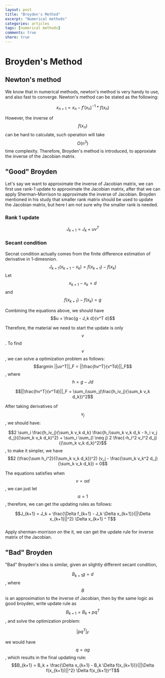 ```yaml
---
layout: post
title: "Broyden's Method"
excerpt: "Numerical methods"
categories: articles
tags: [numerical methods]
comments: true
share: true
---
```


# Broyden's Method

## Newton's method
We know that in numerical methods, newton's method is very handy to use, and also fast to converge. Newton's method can be stated
as the following:  

$$ x_{n+1} = x_n - f'(x_n)^{-1} * f(x_n) $$  

However, the inverse of $$ f(x_n) $$ can be hard to calculate, such operation will take $$O(n^3)$$ time complexity. Therefore,
Broyden's method is introduced, to approxiate the inverse of the Jacobian matrix. 

## "Good" Broyden

Let's say we want to approximate the inverse of Jacobian matrix, we can first use rank-1 update to approximate the Jacobian matrix,
after that we can apply Sherman-Morrison to approximate the inverse of Jacobian. Broyden mentioned in his study that smaller rank matrix
should be used to update the Jacobian matrix, but here I am not sure why the smaller rank is needed.


### Rank 1 update
$$J_{k+1} = J_k  + uv^T$$  

### Secant condition
Secnat condition actually comes from the finite difference estimation of derivative in 1-dimesnion.  
$$J_{k+1}(x_{k+1} - x_k) = f(x_{k+1}) - f(x_k)$$ 
Let $$ x_{k+1} - x_k = d$$ and $$f(x_{k+1}) - f(x_k) = g$$

Combining the equations above, we should have $$u = \frac{g - J_k d}{v^T d}$$

Therefore, the material we need to start the update is only $$v$$. To find $$v$$, we can solve a optimization problem as follows:  
$$argmin ||uv^T||_F = ||\frac{hv^T}{v^Td}||_F$$, where $$h = g - Jd$$  

$$||\frac{hv^T}{v^Td}||_F = \sum_i\sum_j(\frac{h_iv_j}{\sum_k v_k d_k})^2$$  

After taking derivatives of $$v_j$$, we should have: 

$$2 \sum_i \frac{h_iv_j}{\sum_k v_k d_k} \frac{h_i\sum_k v_k d_k - h_i v_j d_j}{(\sum_k v_k d_k)^2} + \sum_i \sum_{l \neq j} 2 \frac{-h_i^2 v_l^2 d_j}{(\sum_k v_k d_k)^2}$$, to make it simpler, we have  
$$2 (\frac{\sum h_i^2}{(\sum_k v_k d_k})^2) (v_j - \frac{\sum_k v_k^2 d_j}{\sum_k v_k d_k}) = 0$$  

The equations satisfies when $$v = \alpha d$$, we can just let $$\alpha = 1$$, therefore, we can get the updating rules as follows:  

$$J_{k+1} = J_k + \frac{\Delta f_{k+1} - J_k \Delta x_{k+1}}{||\Delta x_{k+1}||^2} \Delta x_{k+1} ^ T$$  
Apply sherman-morrison on the it, we can get the update rule for inverse matrix of the Jacobian.

## "Bad" Broyden

"Bad" Broyden's idea is similar, given an slightly different secant condition, 

$$B_{k+1}g = d$$, where $$B$$ is an approximation to the inverse of Jacobian, then by the same logic as good broyden, write update rule as $$B_{k+1} = B_k + pq^T$$, and solve the optimization problem: 

$$|p q^T|_F$$

we would have $$q = \alpha g$$, which results in the final updating rule:  
$$B_{k+1} = B_k + \frac{\Delta x_{k+1} - B_k \Delta f(x_{k+1})}{||\Delta f(x_{k+1})||^2} \Delta f(x_{k+1})^T$$

